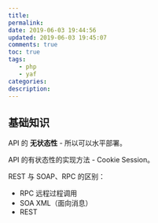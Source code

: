 ```yaml
---
title:  
permalink:  
date: 2019-06-03 19:44:56
updated: 2019-06-03 19:45:07
comments: true
toc: true
tags:
   - php
   - yaf
categories:
description:
---
```


## 基础知识

API 的 **无状态性** - 所以可以水平部署。

API 的有状态性的实现方法 - Cookie Session。

REST 与 SOAP、RPC 的区别：

- RPC 远程过程调用
- SOA XML（面向消息）
- REST
